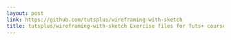 ```yaml
---
layout: post
link: https://github.com/tutsplus/wireframing-with-sketch
title: tutsplus/wireframing-with-sketch Exercise files for Tuts+ course Wireframing with Sketch
---
```


